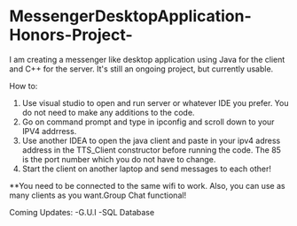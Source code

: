 # MessengerDesktopApplication-Honors-Project-
I am creating a messenger like desktop application using Java for the client and C++ for the server. 
It's still an ongoing project, but currently usable.

How to:
1) Use visual studio to open and run server or whatever IDE you prefer. You do not need to make any additions to the code.
2) Go on command prompt and type in ipconfig and scroll down to your IPV4 addrress.
2) Use another IDEA to open the java client and paste in your ipv4 adress address in the TTS_Client constructor before running the code. The 85 is the port number which you do not have to change.
3) Start the client on another laptop and send messages to each other!


**You need to be connected to the same wifi to work. Also, you can use as many clients as you want.Group Chat functional!

Coming Updates:
-G.U.I
-SQL Database
